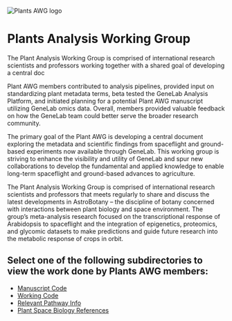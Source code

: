 ![Plants AWG logo](https://user-images.githubusercontent.com/92759843/142992493-a0389a39-3a9a-402b-bf1f-4dafe8e38eb2.png)

# Plants Analysis Working Group

The Plant Analysis Working Group is comprised of international research scientists and professors working together with a shared goal of developing a central doc

Plant AWG members contributed to analysis pipelines, provided input on standardizing plant metadata terms, beta tested the GeneLab Analysis Platform, and initiated planning for a potential Plant AWG manuscript utilizing GeneLab omics data. Overall, members provided valuable feedback on how the GeneLab team could better serve the broader research community.

The primary goal of the Plant AWG is developing a central document exploring the metadata and scientific findings from spaceflight and ground-based experiments now available through GeneLab. This working group is striving to enhance the visibility and utility of GeneLab and spur new collaborations to develop the fundamental and applied knowledge to enable long-term spaceflight and ground-based advances to agriculture.

The Plant Analysis Working Group is comprised of international research scientists and professors that meets regularly to share and discuss the latest developments in AstroBotany – the discipline of botany concerned with interactions between plant biology and space environment. The group’s meta-analysis research focused on the transcriptional response of Arabidopsis to spaceflight and the integration of epigenetics, proteomics, and glycomic datasets to make predictions and guide future research into the metabolic response of crops in orbit. 

## Select one of the following subdirectories to view the work done by Plants AWG members:
- [Manuscript Code](Manuscript_Code)
- [Working Code](Working_Code)
- [Relevant Pathway Info](Relevant_Pathway_Info)
- [Plant Space Biology References](Plant_Space_Biology_References)
